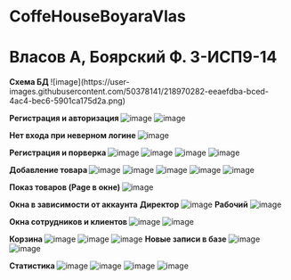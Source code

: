 # CoffeHouseBoyaraVlas


<h1> Власов А, Боярский Ф. 3-ИСП9-14 </h1>
<b> Схема БД </b>
![image](https://user-images.githubusercontent.com/50378141/218970282-eeaefdba-bced-4ac4-bec6-5901ca175d2a.png)

<b> Регистрация и авторизация </b>
![image](https://user-images.githubusercontent.com/50378141/218975361-b81e3833-dda0-4f1b-b8ad-cdcc8f46e1ba.png)
![image](https://user-images.githubusercontent.com/50378141/218975402-b3703171-72f1-4f4e-9ec4-921488c6163d.png)

<b> Нет входа при неверном логине </b>
![image](https://user-images.githubusercontent.com/50378141/218975582-48348d7b-1da3-4d79-919c-03ee0bfc352c.png)

<b> Регистрация и порверка </b>
![image](https://user-images.githubusercontent.com/50378141/218975729-fb95eeb1-d4d9-4b14-841f-f5bde8fbabe8.png)
![image](https://user-images.githubusercontent.com/50378141/218975824-013081b7-daee-4def-8b1e-12ca0e401821.png)
![image](https://user-images.githubusercontent.com/50378141/218976023-394b33ca-c30b-49b0-90e1-835c4379289b.png)
![image](https://user-images.githubusercontent.com/50378141/218976429-46d2526e-d5e7-4adc-815d-56532da5c21c.png)

<b> Добавление товара </b>
![image](https://user-images.githubusercontent.com/50378141/219850335-587a7b5d-85cb-454a-b5e8-af3077325bab.png)
![image](https://user-images.githubusercontent.com/50378141/219850386-d83eb516-620c-47da-8c5e-e18680ee40df.png)
![image](https://user-images.githubusercontent.com/50378141/219850405-20fea3b3-c0d0-454a-90c5-88f774a97135.png)
![image](https://user-images.githubusercontent.com/50378141/219850358-695791c1-3e84-4dda-8e83-e7cd3ffd360e.png)
![image](https://user-images.githubusercontent.com/50378141/219850365-7048495a-d0ab-4601-9b73-ebc8c574682e.png)

<b> Показ товаров (Page в окне) </b>
![image](https://user-images.githubusercontent.com/50378141/220129330-a54692d9-7006-4166-bad8-e4229e91d148.png)

<b> Окна в зависимости от аккаунта</b>
<b>Директор</b>
![image](https://user-images.githubusercontent.com/50378141/231678973-3a3dcb44-836e-49fc-ac4e-951a8a7208c0.png)
<b>Рабочий</b>
![image](https://user-images.githubusercontent.com/50378141/231679021-75e56ca1-4712-4eff-8281-ecbb913c6850.png)

<b> Окна сотрудников и клиентов </b>
![image](https://user-images.githubusercontent.com/50378141/231679077-8f2a14ee-e879-4d3a-a67c-fa634a56da43.png)
![image](https://user-images.githubusercontent.com/50378141/231679113-770de8ad-41c2-4c72-aaa7-570050b9d8c4.png)

<b> Корзина </b>
![image](https://user-images.githubusercontent.com/50378141/233961995-35ba440c-6d05-4224-897a-e3599ce48f4e.png)
![image](https://user-images.githubusercontent.com/50378141/233962255-741d5db6-7aef-41aa-beab-3265c7547d53.png)
![image](https://user-images.githubusercontent.com/50378141/233962378-a0b2069a-bb17-4db8-b8a0-cace7d84a6a1.png)
<b>Новые записи в базе</b>
![image](https://user-images.githubusercontent.com/50378141/233962526-639ec012-779a-4eb2-96ee-0291bcf98fb8.png)
![image](https://user-images.githubusercontent.com/50378141/233963546-08cd1e0d-5b44-4342-903f-8b4ad028356e.png)

<b> Статистика </b>
![image](https://user-images.githubusercontent.com/50378141/234866491-451010d3-b540-43c1-92b3-ff8fe524dbb2.png)
![image](https://user-images.githubusercontent.com/50378141/234866743-03e8ab90-8833-450b-819d-25a33c7c7a2f.png)
![image](https://user-images.githubusercontent.com/50378141/234866897-38835557-62b5-461f-85cf-a8f6c70b9ab4.png)
![image](https://user-images.githubusercontent.com/50378141/234867121-5991d5c8-8bf7-4952-b3a7-fba9d8f0f187.png)
